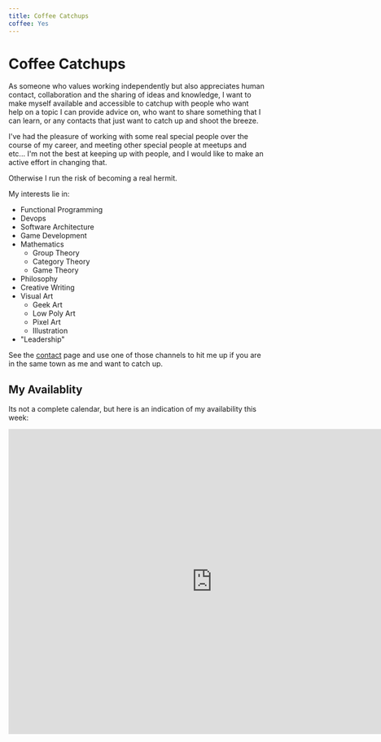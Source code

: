 ```yaml
---
title: Coffee Catchups
coffee: Yes
---
```


# Coffee Catchups

As someone who values working independently but also appreciates human contact, collaboration and
the sharing of ideas and knowledge, I want to make myself available and accessible to catchup
with people who want help on a topic I can provide advice on, who want to share something that
I can learn, or any contacts that just want to catch up and shoot the breeze.

I've had the pleasure of working with some real special people over the course of my career,
and meeting other special people at meetups and etc... I'm not the best at keeping up with people,
and I would like to make an active effort in changing that.

Otherwise I run the risk of becoming a real hermit.

My interests lie in:

- Functional Programming
- Devops
- Software Architecture
- Game Development
- Mathematics
    - Group Theory
    - Category Theory
    - Game Theory
- Philosophy
- Creative Writing
- Visual Art
    - Geek Art
    - Low Poly Art
    - Pixel Art
    - Illustration
- "Leadership"

See the [contact](/contact.html) page and use one of those channels to hit me up if you are in the
same town as me and want to catch up.

## My Availablity

Its not a complete calendar, but here is an indication of my availability this week:

<iframe src="https://calendar.google.com/calendar/embed?height=600&amp;wkst=1&amp;bgcolor=%23FFFFFF&amp;src=domdere.com_osk7s6arcqh2o5t2lseijdtqrk%40group.calendar.google.com&amp;color=%238C500B&amp;ctz=Australia%2FSydney" style="border-width:0" width="800" height="600" frameborder="0" scrolling="no"></iframe>
